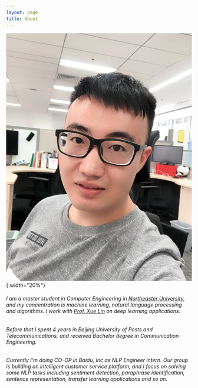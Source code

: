 ```yaml
---
layout: page
title: About
---
```


![](/assets/pf.jpg){:width="20%"}


###### I am a master student in Computer Engineering in [Northeaster University](https://www.northeastern.edu/), and my concentration is machine learning, natural language processing and algorithms. I work with [Prof. Xue Lin](https://web.northeastern.edu/xuelin/) on deep learning applications.

###### Before that I spent 4 years in Beijing University of Posts and Telecommunications, and received Bachelor degree in Communication Engineering.

###### Currently I'm doing CO-OP in Baidu, Inc as NLP Engineer intern. Our group is building an intelligent customer service platform, and I focus on solving some NLP tasks including sentiment detection, paraphrase identification, sentence representation, transfer learning applications and so on.

